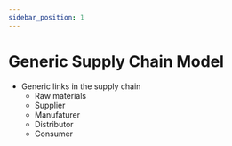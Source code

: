 ```yaml
---
sidebar_position: 1
---
```


# Generic Supply Chain Model

- Generic links in the supply chain
    - Raw materials
    - Supplier
    - Manufaturer
    - Distributor
    - Consumer
